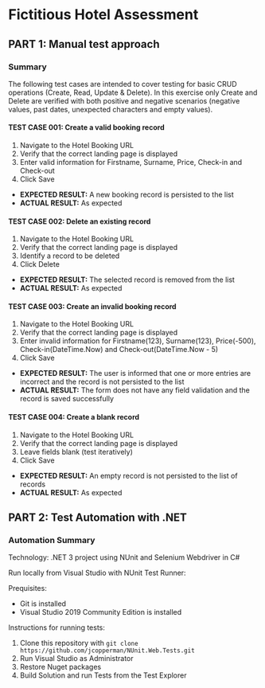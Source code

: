 # Fictitious Hotel Assessment

## PART 1: Manual test approach

### Summary
The following test cases are intended to cover testing for basic CRUD operations (Create, Read, Update & Delete). 
In this exercise only Create and Delete are verified with both positive and negative scenarios (negative values, past dates, unexpected characters and empty values).

#### TEST CASE 001: Create a valid booking record
1. Navigate to the Hotel Booking URL
2. Verify that the correct landing page is displayed
3. Enter valid information for Firstname, Surname, Price, Check-in and Check-out
4. Click Save

- **EXPECTED RESULT:** A new booking record is persisted to the list
- **ACTUAL RESULT:** As expected

#### TEST CASE 002: Delete an existing record
1. Navigate to the Hotel Booking URL
2. Verify that the correct landing page is displayed
3. Identify a record to be deleted
4. Click Delete

- **EXPECTED RESULT:** The selected record is removed from the list 
- **ACTUAL RESULT:** As expected

#### TEST CASE 003: Create an invalid booking record
1. Navigate to the Hotel Booking URL
2. Verify that the correct landing page is displayed
3. Enter invalid information for Firstname(123), Surname(123), Price(-500), Check-in(DateTime.Now) and Check-out(DateTime.Now - 5)
4. Click Save

- **EXPECTED RESULT:** The user is informed that one or more entries are incorrect and the record is not persisted to the list
- **ACTUAL RESULT:** The form does not have any field validation and the record is saved successfully

#### TEST CASE 004: Create a blank record
1. Navigate to the Hotel Booking URL
2. Verify that the correct landing page is displayed
3. Leave fields blank (test iteratively)
4. Click Save

- **EXPECTED RESULT:** An empty record is not persisted to the list of records
- **ACTUAL RESULT:** As expected

## PART 2: Test Automation with .NET

### Automation Summary
Technology: .NET 3 project using NUnit and Selenium Webdriver in C#

Run locally from Visual Studio with NUnit Test Runner:

Prequisites:
- Git is installed
- Visual Studio 2019 Community Edition is installed

Instructions for running tests:

1. Clone this repository with ``` git clone https://github.com/jcopperman/NUnit.Web.Tests.git ```
2. Run Visual Studio as Administrator
3. Restore Nuget packages
3. Build Solution and run Tests from the Test Explorer







